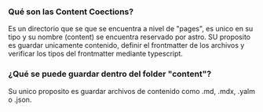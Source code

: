 ### Qué son las Content Coections?

Es un directorio que se que se encuentra a nivel de "pages", es unico en su tipo y su nombre (content) se encuentra reservado por astro. SU proposito es guardar unicamente contenido, definir el frontmatter de los archivos y verificar los tipos del frontmatter mediante typescript.

### ¿Qué se puede guardar dentro del folder "content"?

Su unico proposito es guardar archivos de contenido como .md, .mdx, .yalm o .json.
